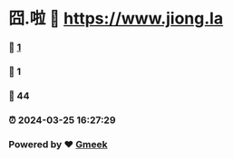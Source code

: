 # 囧.啦 :link: https://www.jiong.la 
### :page_facing_up: [1](https://www.jiong.la/tag.html) 
### :speech_balloon: 1 
### :hibiscus: 44 
### :alarm_clock: 2024-03-25 16:27:29 
### Powered by :heart: [Gmeek](https://github.com/Meekdai/Gmeek)
